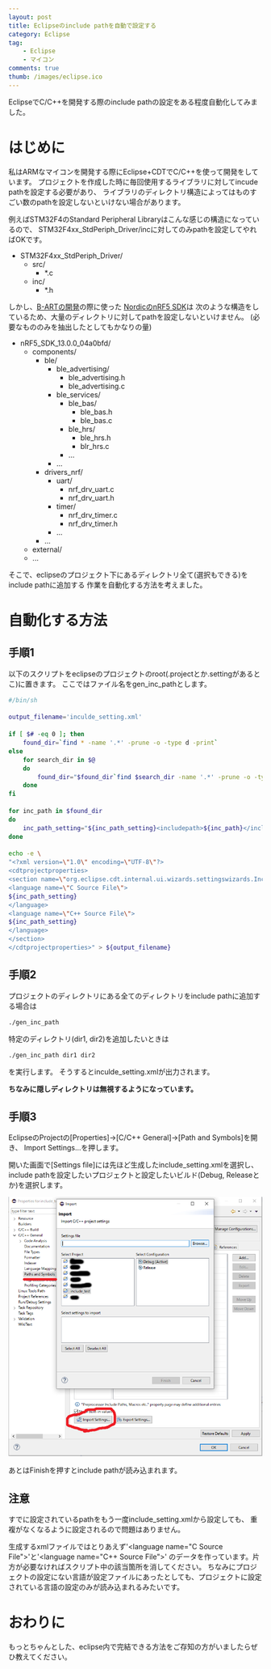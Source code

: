 ```yaml
---
layout: post
title: Eclipseのinclude pathを自動で設定する
category: Eclipse
tag:
    - Eclipse
    - マイコン
comments: true
thumb: /images/eclipse.ico
---
```

EclipseでC/C++を開発する際のinclude pathの設定をある程度自動化してみました。



# はじめに
私はARMなマイコンを開発する際にEclipse+CDTでC/C++を使って開発をしています。
プロジェクトを作成した時に毎回使用するライブラリに対してincude pathを設定する必要があり、
ライブラリのディレクトリ構造によってはものすごい数のpathを設定しないといけない場合があります。

例えばSTM32F4のStandard Peripheral Libraryはこんな感じの構造になっているので、
STM32F4xx_StdPeriph_Driver/incに対してのみpathを設定してやればOKです。

* STM32F4xx_StdPeriph_Driver/
    * src/
        * *.c
    * inc/
        * *.h

しかし、[B-ARTの開発](http://idken.net/posts/2017-04-04-b-art/)の際に使った
[NordicのnRF5 SDK](https://www.nordicsemi.com/eng/Products/Bluetooth-low-energy/nRF5-SDK)は
次のような構造をしているため、大量のディレクトリに対してpathを設定しないといけません。
(必要なもののみを抽出したとしてもかなりの量)

* nRF5_SDK_13.0.0_04a0bfd/
    * components/
        * ble/
            * ble_advertising/
                * ble_advertising.h
                * ble_advertising.c
            * ble_services/
                * ble_bas/
                    * ble_bas.h
                    * ble_bas.c
                * ble_hrs/
                    * ble_hrs.h
                    * blr_hrs.c
                * ...
            * ...
        * drivers_nrf/
            * uart/
                * nrf_drv_uart.c
                * nrf_drv_uart.h
            * timer/
                * nrf_drv_timer.c
                * nrf_drv_timer.h
            * ...
        * ...
    * external/
    * ...


そこで、eclipseのプロジェクト下にあるディレクトリ全て(選択もできる)をinclude pathに追加する
作業を自動化する方法を考えました。

# 自動化する方法
## 手順1 
以下のスクリプトをeclipseのプロジェクトのroot(.projectとか.settingがあるとこ)に置きます。
ここではファイル名をgen_inc_pathとします。

```sh
#/bin/sh

output_filename='inculde_setting.xml'

if [ $# -eq 0 ]; then
	found_dir=`find * -name '.*' -prune -o -type d -print`
else
	for search_dir in $@
	do
		found_dir="$found_dir`find $search_dir -name '.*' -prune -o -type d -print` "
	done
fi

for inc_path in $found_dir
do
	inc_path_setting="${inc_path_setting}<includepath>${inc_path}</includepath>\n"
done

echo -e \
"<?xml version=\"1.0\" encoding=\"UTF-8\"?>
<cdtprojectproperties>
<section name=\"org.eclipse.cdt.internal.ui.wizards.settingswizards.IncludePaths\">
<language name=\"C Source File\">
${inc_path_setting}
</language>
<language name=\"C++ Source File\">
${inc_path_setting}
</language>
</section>
</cdtprojectproperties>" > ${output_filename}
```

## 手順2 
プロジェクトのディレクトリにある全てのディレクトリをinclude pathに追加する場合は

```sh
./gen_inc_path 
```

特定のディレクトリ(dir1, dir2)を追加したいときは

```sh
./gen_inc_path dir1 dir2
```

を実行します。
そうするとinculde_setting.xmlが出力されます。

**ちなみに隠しディレクトリは無視するようになっています。**

## 手順3
EclipseのProjectの[Properties]->[C/C++ General]->[Path and Symbols]を開き、
Import Settings...を押します。

開いた画面で[Settings file]には先ほど生成したinclude_setting.xmlを選択し、
include pathを設定したいプロジェクトと設定したいビルド(Debug, Releaseとか)を選択します。

![](/images/eclipse_inc_import.png)

あとはFinishを押すとinclude pathが読み込まれます。


## 注意
すでに設定されているpathをもう一度include_setting.xmlから設定しても、
重複がなくなるように設定されるので問題はありません。


生成するxmlファイルではとりあえず'<language name=\"C Source File\">'と'<language name=\"C++ Source File\">'
のデータを作っています。片方が必要なければスクリプト中の該当箇所を消してください。
ちなみにプロジェクトの設定にない言語が設定ファイルにあったとしても、プロジェクトに設定されている言語の設定のみが読み込まれるみたいです。


# おわりに
もっとちゃんとした、eclipse内で完結できる方法をご存知の方がいましたらぜひ教えてください。
